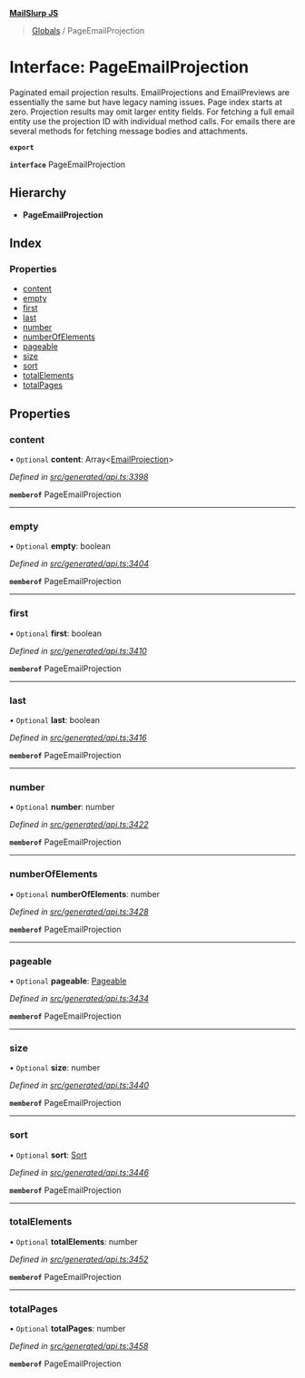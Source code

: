 **[MailSlurp JS](../README.md)**

> [Globals](../README.md) / PageEmailProjection

# Interface: PageEmailProjection

Paginated email projection results. EmailProjections and EmailPreviews are essentially the same but have legacy naming issues. Page index starts at zero. Projection results may omit larger entity fields. For fetching a full email entity use the projection ID with individual method calls. For emails there are several methods for fetching message bodies and attachments.

**`export`** 

**`interface`** PageEmailProjection

## Hierarchy

* **PageEmailProjection**

## Index

### Properties

* [content](pageemailprojection.md#content)
* [empty](pageemailprojection.md#empty)
* [first](pageemailprojection.md#first)
* [last](pageemailprojection.md#last)
* [number](pageemailprojection.md#number)
* [numberOfElements](pageemailprojection.md#numberofelements)
* [pageable](pageemailprojection.md#pageable)
* [size](pageemailprojection.md#size)
* [sort](pageemailprojection.md#sort)
* [totalElements](pageemailprojection.md#totalelements)
* [totalPages](pageemailprojection.md#totalpages)

## Properties

### content

• `Optional` **content**: Array\<[EmailProjection](emailprojection.md)>

*Defined in [src/generated/api.ts:3398](https://github.com/mailslurp/mailslurp-client/blob/730b817/src/generated/api.ts#L3398)*

**`memberof`** PageEmailProjection

___

### empty

• `Optional` **empty**: boolean

*Defined in [src/generated/api.ts:3404](https://github.com/mailslurp/mailslurp-client/blob/730b817/src/generated/api.ts#L3404)*

**`memberof`** PageEmailProjection

___

### first

• `Optional` **first**: boolean

*Defined in [src/generated/api.ts:3410](https://github.com/mailslurp/mailslurp-client/blob/730b817/src/generated/api.ts#L3410)*

**`memberof`** PageEmailProjection

___

### last

• `Optional` **last**: boolean

*Defined in [src/generated/api.ts:3416](https://github.com/mailslurp/mailslurp-client/blob/730b817/src/generated/api.ts#L3416)*

**`memberof`** PageEmailProjection

___

### number

• `Optional` **number**: number

*Defined in [src/generated/api.ts:3422](https://github.com/mailslurp/mailslurp-client/blob/730b817/src/generated/api.ts#L3422)*

**`memberof`** PageEmailProjection

___

### numberOfElements

• `Optional` **numberOfElements**: number

*Defined in [src/generated/api.ts:3428](https://github.com/mailslurp/mailslurp-client/blob/730b817/src/generated/api.ts#L3428)*

**`memberof`** PageEmailProjection

___

### pageable

• `Optional` **pageable**: [Pageable](pageable.md)

*Defined in [src/generated/api.ts:3434](https://github.com/mailslurp/mailslurp-client/blob/730b817/src/generated/api.ts#L3434)*

**`memberof`** PageEmailProjection

___

### size

• `Optional` **size**: number

*Defined in [src/generated/api.ts:3440](https://github.com/mailslurp/mailslurp-client/blob/730b817/src/generated/api.ts#L3440)*

**`memberof`** PageEmailProjection

___

### sort

• `Optional` **sort**: [Sort](sort.md)

*Defined in [src/generated/api.ts:3446](https://github.com/mailslurp/mailslurp-client/blob/730b817/src/generated/api.ts#L3446)*

**`memberof`** PageEmailProjection

___

### totalElements

• `Optional` **totalElements**: number

*Defined in [src/generated/api.ts:3452](https://github.com/mailslurp/mailslurp-client/blob/730b817/src/generated/api.ts#L3452)*

**`memberof`** PageEmailProjection

___

### totalPages

• `Optional` **totalPages**: number

*Defined in [src/generated/api.ts:3458](https://github.com/mailslurp/mailslurp-client/blob/730b817/src/generated/api.ts#L3458)*

**`memberof`** PageEmailProjection
